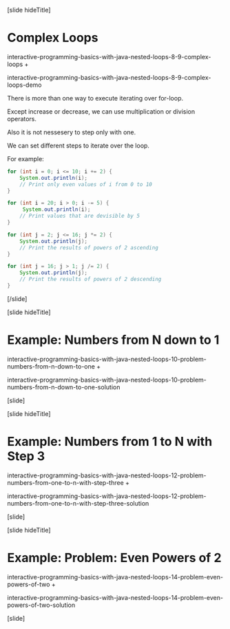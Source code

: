 [slide hideTitle]
# Complex Loops

interactive-programming-basics-with-java-nested-loops-8-9-complex-loops + 

interactive-programming-basics-with-java-nested-loops-8-9-complex-loops-demo

There is more than one way to execute iterating over for-loop.

Except increase or decrease, we can use multiplication or division operators.

Also it is not nessesery to step only with one.

We can set different steps to iterate over the loop.

For example:

``` java
for (int i = 0; i <= 10; i += 2) {
    System.out.println(i);
    // Print only even values of i from 0 to 10
}

for (int i = 20; i > 0; i -= 5) {
     System.out.println(i);
    // Print values that are devisible by 5
}

for (int j = 2; j <= 16; j *= 2) {
    System.out.println(j);
    // Print the results of powers of 2 ascending
}

for (int j = 16; j > 1; j /= 2) {
    System.out.println(j);
    // Print the results of powers of 2 descending
}

```
[/slide]

[slide hideTitle]
# Example: Numbers from N down to 1

interactive-programming-basics-with-java-nested-loops-10-problem-numbers-from-n-down-to-one + 

interactive-programming-basics-with-java-nested-loops-10-problem-numbers-from-n-down-to-one-solution

[slide]

[slide hideTitle]
# Example: Numbers from 1 to N with Step 3

interactive-programming-basics-with-java-nested-loops-12-problem-numbers-from-one-to-n-with-step-three + 

interactive-programming-basics-with-java-nested-loops-12-problem-numbers-from-one-to-n-with-step-three-solution

[slide]

[slide hideTitle]
# Example: Problem: Even Powers of 2

interactive-programming-basics-with-java-nested-loops-14-problem-even-powers-of-two + 

interactive-programming-basics-with-java-nested-loops-14-problem-even-powers-of-two-solution

[slide]
